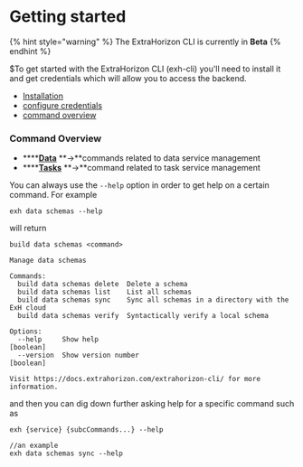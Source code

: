 # Getting started

{% hint style="warning" %}
The ExtraHorizon CLI is currently in **Beta**
{% endhint %}

$To get started with the ExtraHorizon CLI (exh-cli) you'll need to install it and get credentials which will allow you to access the backend.

* [Installation](setup/installation.md)
* [configure credentials](setup/credentials.md)
* [command overview](./#general)

### Command Overview

* ****[**Data**](commands/commands.md) **->**commands related to data service management
* ****[**Tasks**](commands/tasks/) **->**command related to task service management

You can always use the `--help` option in order to get help on a certain command. For example

```
exh data schemas --help
```

will return

```
build data schemas <command>

Manage data schemas

Commands:
  build data schemas delete  Delete a schema
  build data schemas list    List all schemas
  build data schemas sync    Sync all schemas in a directory with the ExH cloud
  build data schemas verify  Syntactically verify a local schema

Options:
  --help     Show help                                                 [boolean]
  --version  Show version number                                       [boolean]

Visit https://docs.extrahorizon.com/extrahorizon-cli/ for more information.
```

and then you can dig down further asking help for a specific command such as

```
exh {service} {subcCommands...} --help

//an example
exh data schemas sync --help
```
